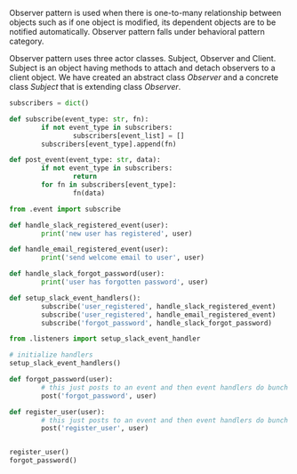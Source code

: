
Observer pattern is used when there is one-to-many relationship between objects such as if one object is modified, its dependent objects are to be notified automatically. Observer pattern falls under behavioral pattern category.


Observer pattern uses three actor classes. Subject, Observer and Client. Subject is an object having methods to attach and detach observers to a client object. We have created an abstract class _Observer_ and a concrete class _Subject_ that is extending class _Observer_.


```python
subscribers = dict()

def subscribe(event_type: str, fn):
		if not event_type in subscribers:
				subscribers[event_list] = []
		subscribers[event_type].append(fn)

def post_event(event_type: str, data):
		if not event_type in subscribers:
				return
		for fn in subscribers[event_type]:
				fn(data)

```


```python
from .event import subscribe

def handle_slack_registered_event(user):
		print('new user has registered', user)

def handle_email_registered_event(user):
		print('send welcome email to user', user)

def handle_slack_forgot_password(user):
		print('user has forgotten password', user)

def setup_slack_event_handlers():
		subscribe('user_registered', handle_slack_registered_event)
		subscribe('user_registered', handle_email_registered_event)
		subscribe('forgot_password', handle_slack_forgot_password)

```


```python
from .listeners import setup_slack_event_handler

# initialize handlers
setup_slack_event_handlers()

def forgot_password(user):
		# this just posts to an event and then event handlers do bunch of things
		post('forgot_password', user)

def register_user(user):
		# this just posts to an event and then event handlers do bunch of things
		post('register_user', user)


register_user()
forgot_password()
```

